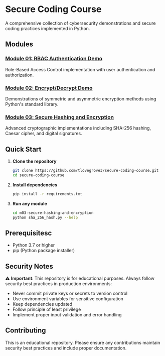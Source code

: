 # Secure Coding Course

A comprehensive collection of cybersecurity demonstrations and secure coding practices implemented in Python.

## Modules

### [Module 01: RBAC Authentication Demo](m01-rbac-auth-demo/)

Role-Based Access Control implementation with user authentication and authorization.

### [Module 02: Encrypt/Decrypt Demo](m02-encrypt-decrypt-demo/)

Demonstrations of symmetric and asymmetric encryption methods using Python's standard library.

### [Module 03: Secure Hashing and Encryption](m03-secure-hashing-and-encryption/)

Advanced cryptographic implementations including SHA-256 hashing, Caesar cipher, and digital signatures.

## Quick Start

1. **Clone the repository**

   ```bash
   git clone https://github.com/tlovegrove3/secure-coding-course.git
   cd secure-coding-course
   ```

2. **Install dependencies**

   ```bash
   pip install -r requirements.txt
   ```

3. **Run any module**

   ```bash
   cd m03-secure-hashing-and-encryption
   python sha_256_hash.py --help
   ```

## Prerequisitesc

- Python 3.7 or higher
- pip (Python package installer)

## Security Notes

⚠️ **Important**: This repository is for educational purposes. Always follow security best practices in production environments:

- Never commit private keys or secrets to version control
- Use environment variables for sensitive configuration
- Keep dependencies updated
- Follow principle of least privilege
- Implement proper input validation and error handling

## Contributing

This is an educational repository. Please ensure any contributions maintain security best practices and include proper documentation.